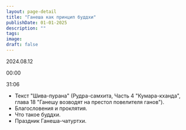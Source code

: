 ```yaml
---
layout: page-detail
title: "Ганеша как принцип буддхи"
publishDate: 01-01-2025
description: ""
tags:
image:
draft: false
---
```


2024.08.12

00:00 

31:06 

* Текст "Шива-пурана" (Рудра-самхита, Часть 4 "Кумара-кханда", глава 18 "Ганешу возводят на престол повелителя ганов").
* Благословения и проклятия.
* Что такое буддхи.
* Праздник Ганеша-чатуртхи.

  
